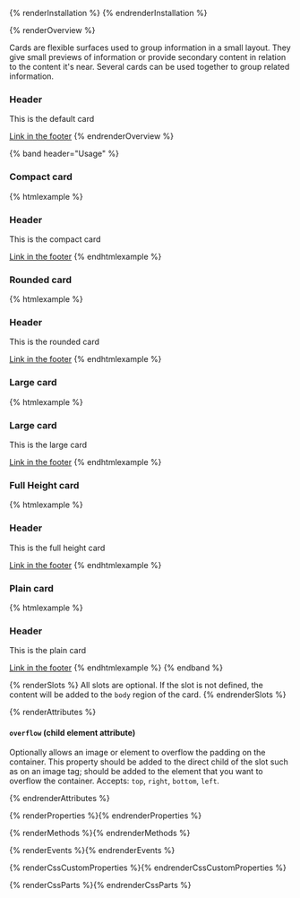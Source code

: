 {% renderInstallation %} {% endrenderInstallation %}

{% renderOverview %}

  Cards are flexible surfaces used to group information in a small layout. They give small previews of information or provide secondary content in relation to the content it's near. Several cards can be used together to group related information.

  <pf-card>
    <h3 slot="header">Header</h3>
    <p>This is the default card</p>
    <a slot="footer" href="#">Link in the footer</a>
  </pf-card>
{% endrenderOverview %}

{% band header="Usage" %}

  ### Compact card
  {% htmlexample %}
  <pf-card size="compact">
    <h3 slot="header">Header</h3>
    <p>This is the compact card</p>
    <a slot="footer" href="#">Link in the footer</a>
  </pf-card>
  {% endhtmlexample %}

  ### Rounded card
  {% htmlexample %}
  <pf-card rounded>
    <h3 slot="header">Header</h3>
    <p>This is the rounded card</p>
    <a slot="footer" href="#">Link in the footer</a>
  </pf-card>
  {% endhtmlexample %}

  ### Large card
  {% htmlexample %}
  <pf-card size="large">
    <h3 slot="header">Large card</h3>
    <p>This is the large card</p>
    <a slot="footer" href="#">Link in the footer</a>
  </pf-card>
  {% endhtmlexample %}

  ### Full Height card
  {% htmlexample %}
  <pf-card fullHeight>
    <h3 slot="header">Header</h3>
    <p>This is the full height card</p>
    <a slot="footer" href="#">Link in the footer</a>
  </pf-card>
  {% endhtmlexample %}

  ### Plain card
  {% htmlexample %}
  <pf-card plain>
    <h3 slot="header">Header</h3>
    <p>This is the plain card</p>
    <a slot="footer" href="#">Link in the footer</a>
  </pf-card>
  {% endhtmlexample %}
{% endband %}

{% renderSlots %}
  All slots are optional. If the slot is not defined, the content will be added to the `body` region of the card.
{% endrenderSlots %}

{% renderAttributes %}

  #### `overflow` (child element attribute)
  Optionally allows an image or element to overflow the padding on the container. This property should be added to the direct child of the slot such as on an image tag; should be added to the element that you want to overflow the container. Accepts: `top`, `right`, `bottom`, `left`.

{% endrenderAttributes %}

{% renderProperties %}{% endrenderProperties %}

{% renderMethods %}{% endrenderMethods %}

{% renderEvents %}{% endrenderEvents %}

{% renderCssCustomProperties %}{% endrenderCssCustomProperties %}

{% renderCssParts %}{% endrenderCssParts %}
